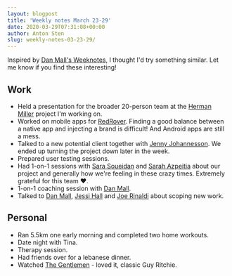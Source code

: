 ```yaml
---
layout: blogpost
title: 'Weekly notes March 23-29'
date: 2020-03-29T07:31:08+00:00
author: Anton Sten
slug: weekly-notes-03-23-29/
---
```


Inspired by [Dan Mall's Weeknotes](http://danmall.me/articles/weeknotes-2020-02-23/), I thought I'd try something similar. Let me know if you find these interesting!

## Work

- Held a presentation for the broader 20-person team at the [Herman Miller](https://www.hermanmiller.com) project I'm working on.
- Worked on mobile apps for [RedRover](https://www.redroverk12.com). Finding a good balance between a native app and injecting a brand is difficult! And Android apps are still a mess.
- Talked to a new potential client together with [Jenny Johannesson](http://www.jennyjohannesson.com). We ended up turning the project down later in the week.
- Prepared user testing sessions.
- Had 1-on-1 sessions with [Sara Soueidan](https://www.sarasoueidan.com) and [Sarah Azpeitia](https://www.sarahazpeitia.com) about our project and generally how we're feeling in these crazy times. Extremely grateful for this team ♥️.
- 1-on-1 coaching session with [Dan Mall](http://danmall.me).
- Talked to [Dan Mall](http://danmall.me), [Jessi Hall](https://twitter.com/jessiofhall/) and [Joe Rinaldi](https://twitter.com/joerinaldi) about scoping new work.


## Personal
- Ran 5.5km one early morning and completed two home workouts.
- Date night with Tina.
- Therapy session.
- Had friends over for a lebanese dinner.
- Watched [The Gentlemen](https://www.youtube.com/watch?v=2B0RpUGss2c) - loved it, classic Guy Ritchie.
